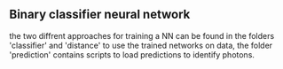 ## Binary classifier neural network

the two diffrent approaches for training a NN can be found in the folders 'classifier' and 'distance'
to use the trained networks on data, the folder 'prediction' contains scripts to load predictions to identify photons.
  
